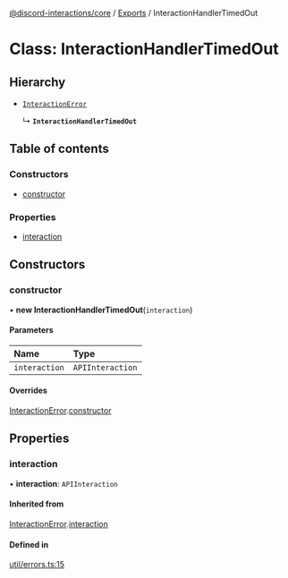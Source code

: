 [@discord-interactions/core](../README.md) / [Exports](../modules.md) / InteractionHandlerTimedOut

# Class: InteractionHandlerTimedOut

## Hierarchy

- [`InteractionError`](InteractionError.md)

  ↳ **`InteractionHandlerTimedOut`**

## Table of contents

### Constructors

- [constructor](InteractionHandlerTimedOut.md#constructor)

### Properties

- [interaction](InteractionHandlerTimedOut.md#interaction)

## Constructors

### constructor

• **new InteractionHandlerTimedOut**(`interaction`)

#### Parameters

| Name | Type |
| :------ | :------ |
| `interaction` | `APIInteraction` |

#### Overrides

[InteractionError](InteractionError.md).[constructor](InteractionError.md#constructor)

## Properties

### interaction

• **interaction**: `APIInteraction`

#### Inherited from

[InteractionError](InteractionError.md).[interaction](InteractionError.md#interaction)

#### Defined in

[util/errors.ts:15](https://github.com/ssMMiles/discord-interactions/blob/c2e131f/packages/core/src/util/errors.ts#L15)
